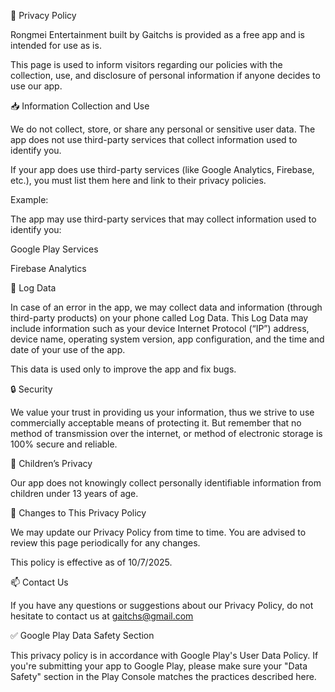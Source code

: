 📄 Privacy Policy

Rongmei Entertainment built by Gaitchs is provided as a free app and is intended for use as is.

This page is used to inform visitors regarding our policies with the collection, use, and disclosure of personal information if anyone decides to use our app.

📥 Information Collection and Use

We do not collect, store, or share any personal or sensitive user data.
The app does not use third-party services that collect information used to identify you.

If your app does use third-party services (like Google Analytics, Firebase, etc.), you must list them here and link to their privacy policies.

Example:

The app may use third-party services that may collect information used to identify you:

Google Play Services

Firebase Analytics

📡 Log Data

In case of an error in the app, we may collect data and information (through third-party products) on your phone called Log Data. This Log Data may include information such as your device Internet Protocol (“IP”) address, device name, operating system version, app configuration, and the time and date of your use of the app.

This data is used only to improve the app and fix bugs.

🔒 Security

We value your trust in providing us your information, thus we strive to use commercially acceptable means of protecting it. But remember that no method of transmission over the internet, or method of electronic storage is 100% secure and reliable.

👶 Children’s Privacy

Our app does not knowingly collect personally identifiable information from children under 13 years of age.

🔄 Changes to This Privacy Policy

We may update our Privacy Policy from time to time. You are advised to review this page periodically for any changes.

This policy is effective as of 10/7/2025.

📫 Contact Us

If you have any questions or suggestions about our Privacy Policy, do not hesitate to contact us at gaitchs@gmail.com

✅ Google Play Data Safety Section

This privacy policy is in accordance with Google Play's User Data Policy. If you're submitting your app to Google Play, please make sure your "Data Safety" section in the Play Console matches the practices described here.

